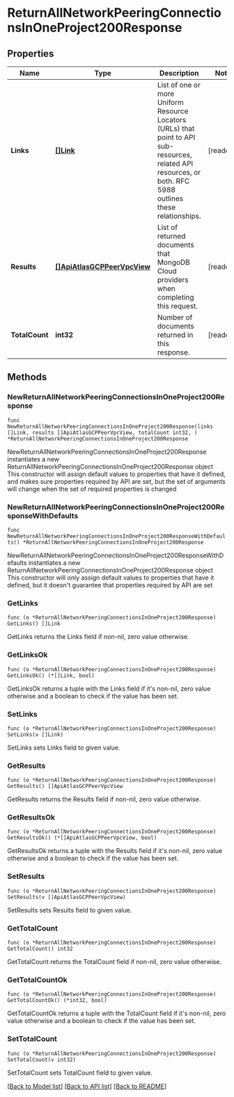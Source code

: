 # ReturnAllNetworkPeeringConnectionsInOneProject200Response

## Properties

Name | Type | Description | Notes
------------ | ------------- | ------------- | -------------
**Links** | [**[]Link**](Link.md) | List of one or more Uniform Resource Locators (URLs) that point to API sub-resources, related API resources, or both. RFC 5988 outlines these relationships. | [readonly] 
**Results** | [**[]ApiAtlasGCPPeerVpcView**](ApiAtlasGCPPeerVpcView.md) | List of returned documents that MongoDB Cloud providers when completing this request. | [readonly] 
**TotalCount** | **int32** | Number of documents returned in this response. | [readonly] 

## Methods

### NewReturnAllNetworkPeeringConnectionsInOneProject200Response

`func NewReturnAllNetworkPeeringConnectionsInOneProject200Response(links []Link, results []ApiAtlasGCPPeerVpcView, totalCount int32, ) *ReturnAllNetworkPeeringConnectionsInOneProject200Response`

NewReturnAllNetworkPeeringConnectionsInOneProject200Response instantiates a new ReturnAllNetworkPeeringConnectionsInOneProject200Response object
This constructor will assign default values to properties that have it defined,
and makes sure properties required by API are set, but the set of arguments
will change when the set of required properties is changed

### NewReturnAllNetworkPeeringConnectionsInOneProject200ResponseWithDefaults

`func NewReturnAllNetworkPeeringConnectionsInOneProject200ResponseWithDefaults() *ReturnAllNetworkPeeringConnectionsInOneProject200Response`

NewReturnAllNetworkPeeringConnectionsInOneProject200ResponseWithDefaults instantiates a new ReturnAllNetworkPeeringConnectionsInOneProject200Response object
This constructor will only assign default values to properties that have it defined,
but it doesn't guarantee that properties required by API are set

### GetLinks

`func (o *ReturnAllNetworkPeeringConnectionsInOneProject200Response) GetLinks() []Link`

GetLinks returns the Links field if non-nil, zero value otherwise.

### GetLinksOk

`func (o *ReturnAllNetworkPeeringConnectionsInOneProject200Response) GetLinksOk() (*[]Link, bool)`

GetLinksOk returns a tuple with the Links field if it's non-nil, zero value otherwise
and a boolean to check if the value has been set.

### SetLinks

`func (o *ReturnAllNetworkPeeringConnectionsInOneProject200Response) SetLinks(v []Link)`

SetLinks sets Links field to given value.


### GetResults

`func (o *ReturnAllNetworkPeeringConnectionsInOneProject200Response) GetResults() []ApiAtlasGCPPeerVpcView`

GetResults returns the Results field if non-nil, zero value otherwise.

### GetResultsOk

`func (o *ReturnAllNetworkPeeringConnectionsInOneProject200Response) GetResultsOk() (*[]ApiAtlasGCPPeerVpcView, bool)`

GetResultsOk returns a tuple with the Results field if it's non-nil, zero value otherwise
and a boolean to check if the value has been set.

### SetResults

`func (o *ReturnAllNetworkPeeringConnectionsInOneProject200Response) SetResults(v []ApiAtlasGCPPeerVpcView)`

SetResults sets Results field to given value.


### GetTotalCount

`func (o *ReturnAllNetworkPeeringConnectionsInOneProject200Response) GetTotalCount() int32`

GetTotalCount returns the TotalCount field if non-nil, zero value otherwise.

### GetTotalCountOk

`func (o *ReturnAllNetworkPeeringConnectionsInOneProject200Response) GetTotalCountOk() (*int32, bool)`

GetTotalCountOk returns a tuple with the TotalCount field if it's non-nil, zero value otherwise
and a boolean to check if the value has been set.

### SetTotalCount

`func (o *ReturnAllNetworkPeeringConnectionsInOneProject200Response) SetTotalCount(v int32)`

SetTotalCount sets TotalCount field to given value.



[[Back to Model list]](../README.md#documentation-for-models) [[Back to API list]](../README.md#documentation-for-api-endpoints) [[Back to README]](../README.md)


